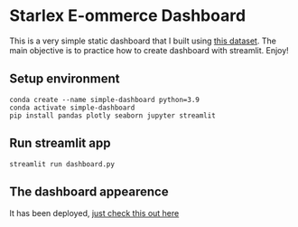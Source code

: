 # Starlex E-ommerce Dashboard

This is a very simple static dashboard that I built using [this dataset](https://www.kaggle.com/datasets/olistbr/brazilian-ecommerce). The main objective is to practice how to create dashboard with streamlit. Enjoy!

## Setup environment
```
conda create --name simple-dashboard python=3.9
conda activate simple-dashboard
pip install pandas plotly seaborn jupyter streamlit
```

## Run streamlit app
```
streamlit run dashboard.py
```

## The dashboard appearence

It has been deployed, [just check this out here](https://starlex-ecommerce-dashboard.streamlit.app/)